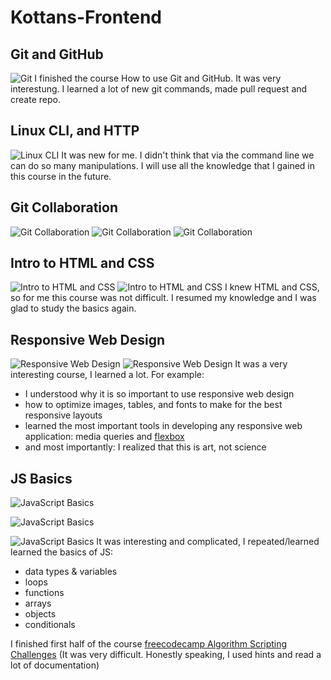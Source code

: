 # Kottans-Frontend
## Git and GitHub
![Git](task_git_basics/task0.1.jpg)
I finished the course How to use Git and GitHub. It was very interestung. 
I learned a lot of new git commands, made pull request and create repo.
## Linux CLI, and HTTP
![Linux CLI](task_linux_cli/task1.1.jpg)
It was new for me. I didn't think that via the command line we can do so many 
manipulations.
 I will use all the knowledge that I gained in this course in the future.
## Git Collaboration
![Git Collaboration](task_git_collaboration/task2.1.jpg)
![Git Collaboration](task_git_collaboration/task2.2.jpg)
![Git Collaboration](task_git_collaboration/task2.3.jpg)
## Intro to HTML and CSS
![Intro to HTML and CSS](task_html_css_intro/task3.1.jpg)
![Intro to HTML and CSS](task_html_css_intro/task3.2.0.jpg)
I knew HTML and CSS, so for me this course was not difficult. 
I resumed my knowledge and I was glad to study the basics again.
## Responsive Web Design
![Responsive Web Design](task_responsive_web_design/task4.0.jpg)
![Responsive Web Design](task_responsive_web_design/task4.1.jpg)
It was a very interesting course, I learned a lot. For example:
* I understood why it is so important to use responsive web design
* how to optimize images, tables, and fonts to make for the best responsive layouts
* learned the most important tools in developing any responsive web application: media queries and [flexbox](http://flexboxfroggy.com/)
 * and most importantly: I realized that this is art, not science
 ## JS Basics
 ![JavaScript Basics](task_js_basics/task5.0.jpg)
 
  ![JavaScript Basics](task_js_basics/task5.1.jpg)
  
   ![JavaScript Basics](task_js_basics/task5.2.jpg)
 It was interesting and complicated, I repeated/learned learned the basics of JS: 
 * data types & variables
 * loops
 * functions
 * arrays
 * objects
 * conditionals
 
 I finished first half of the course [freecodecamp Algorithm Scripting Challenges](https://learn.freecodecamp.org/javascript-algorithms-and-data-structures/intermediate-algorithm-scripting)
 (It was very difficult. Honestly speaking, I used hints and read a lot of documentation)
 